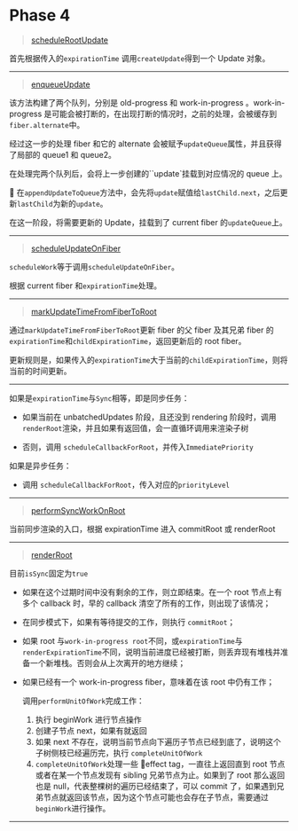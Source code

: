 # Phase 4

> [scheduleRootUpdate](../ReactFiberReconciler.md#scheduleRootUpdate)

首先根据传入的`expirationTime` 调用`createUpdate`得到一个 Update 对象。

---

> [enqueueUpdate](../ReactUpdateQueue.md#enqueueUpdate)

该方法构建了两个队列，分别是 old-progress 和 work-in-progress 。work-in-progress 是可能会被打断的，在出现打断的情况时，之前的处理，会被缓存到`fiber.alternate`中。

经过这一步的处理 fiber 和它的 alternate 会被赋予`updateQueue`属性，并且获得了局部的 queue1 和 queue2。

在处理完两个队列后，会将上一步创建的``update`挂载到对应情况的 queue 上。

 在`appendUpdateToQueue`方法中，会先将`update`赋值给`lastChild.next`，之后更新`lastChild`为新的`update`。

在这一阶段，将需要更新的 Update，挂载到了 current fiber 的`updateQueue`上。

---

> [scheduleUpdateOnFiber](../ReactFiberWorkLoop.md#scheduleUpdateOnFiber)

`scheduleWork`等于调用`scheduleUpdateOnFiber`。

根据 current fiber 和`expirationTime`处理。

---

> [markUpdateTimeFromFiberToRoot](../ReactFiberWorkLoop.md#markUpdateTimeFromFiberToRoot)

通过`markUpdateTimeFromFiberToRoot`更新 fiber 的父 fiber 及其兄弟 fiber 的`expirationTime`和`childExpirationTime`，返回更新后的 root fiber。

更新规则是，如果传入的`expirationTime`大于当前的`childExpirationTime`，则将当前的时间更新。

---

如果是`expirationTime`与`Sync`相等，即是同步任务：

- 如果当前在 unbatchedUpdates 阶段，且还没到 rendering 阶段时，调用`renderRoot`渲染，并且如果有返回值，会一直循环调用来渲染子树

- 否则，调用 `scheduleCallbackForRoot`，并传入`ImmediatePriority`

如果是异步任务：

- 调用 `scheduleCallbackForRoot`，传入对应的`priorityLevel`

---

> [performSyncWorkOnRoot](../ReactFiberWorkLoop.md#performSyncWorkOnRoot)

当前同步渲染的入口，根据 expirationTime 进入 commitRoot 或 renderRoot

---

> [renderRoot](../ReactFiberWorkLoop.md#renderRoot)

目前`isSync`固定为`true`

- 如果在这个过期时间中没有剩余的工作，则立即结束。在一个 root 节点上有多个 callback 时，早的 callback 清空了所有的工作，则出现了该情况；

- 在同步模式下，如果有等待提交的工作，则执行 `commitRoot`；

- 如果 root 与`work-in-progress root`不同，或`expirationTime`与`renderExpirationTime`不同，说明当前进度已经被打断，则丢弃现有堆栈并准备一个新堆栈。否则会从上次离开的地方继续；

- 如果已经有一个 work-in-progress fiber，意味着在该 root 中仍有工作；

  调用`performUnitOfWork`完成工作：

  1. 执行 beginWork 进行节点操作
  2. 创建子节点 next，如果有就返回
  3. 如果 next 不存在，说明当前节点向下遍历子节点已经到底了，说明这个子树侧枝已经遍历完，执行 `completeUnitOfWork`
  4. `completeUnitOfWork`处理一些 effect tag，一直往上返回直到 root 节点或者在某一个节点发现有 sibling 兄弟节点为止。如果到了 root 那么返回也是 null，代表整棵树的遍历已经结束了，可以 commit 了，如果遇到兄弟节点就返回该节点，因为这个节点可能也会存在子节点，需要通过 `beginWork`进行操作。

---
